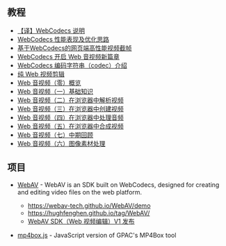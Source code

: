 ## 教程

- [【译】WebCodecs 说明](https://hughfenghen.github.io/posts/2023/10/02/webcodecs-explainer/)
- [WebCodecs 性能表现及优化思路](https://hughfenghen.github.io/posts/2024/07/27/webcodecs-performance-benchmark/)
- [基于WebCodecs的网页端高性能视频截帧](https://www.bilibili.com/opus/892274336181780582)
- [WebCodecs 开启 Web 音视频新篇章](https://hughfenghen.github.io/posts/2023/10/06/webcodecs-new-era-for-media-on-the-web/)
- [WebCodecs 编码字符串（codec）介绍](https://hughfenghen.github.io/posts/2024/05/11/webcodecs-codec-string-explain/)
- [纯 Web 视频剪辑](https://hughfenghen.github.io/posts/2024/10/28/webav-video-editor/)
- [Web 音视频（零）概览](https://hughfenghen.github.io/posts/2023/07/16/webav-0-overview/)
- [Web 音视频（一）基础知识](https://hughfenghen.github.io/posts/2023/07/19/webav-1-basic/)
- [Web 音视频（二）在浏览器中解析视频](https://hughfenghen.github.io/posts/2023/07/23/webav-2-parse-video/)
- [Web 音视频（三）在浏览器中创建视频](https://hughfenghen.github.io/posts/2023/07/31/webav-3-create-video/)
- [Web 音视频（四）在浏览器中处理音频](https://hughfenghen.github.io/posts/2023/08/05/webav-4-process-audio/)
- [Web 音视频（五）在浏览器中合成视频](https://hughfenghen.github.io/posts/2023/08/12/webav-5-combine/)
- [Web 音视频（七）中期回顾](https://hughfenghen.github.io/posts/2023/08/19/webav-7-mid-review/)
- [Web 音视频（六）图像素材处理](https://hughfenghen.github.io/posts/2023/08/19/webav-6-process-image/)

## 项目

- [WebAV](https://github.com/bilibili/WebAV) - WebAV is an SDK built on WebCodecs, designed for creating and editing video files on the web platform. 

  - https://webav-tech.github.io/WebAV/demo
  - https://hughfenghen.github.io/tag/WebAV/
  - [WebAV SDK（Web 视频编辑）V1 发布](https://hughfenghen.github.io/posts/2024/10/31/webav-v1-released/)

- [mp4box.js](https://github.com/gpac/mp4box.js/) - JavaScript version of GPAC's MP4Box tool
